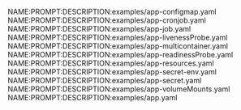 NAME:PROMPT:DESCRIPTION:examples/app-configmap.yaml
NAME:PROMPT:DESCRIPTION:examples/app-cronjob.yaml
NAME:PROMPT:DESCRIPTION:examples/app-job.yaml
NAME:PROMPT:DESCRIPTION:examples/app-livenessProbe.yaml
NAME:PROMPT:DESCRIPTION:examples/app-multicontainer.yaml
NAME:PROMPT:DESCRIPTION:examples/app-readinessProbe.yaml
NAME:PROMPT:DESCRIPTION:examples/app-resources.yaml
NAME:PROMPT:DESCRIPTION:examples/app-secret-env.yaml
NAME:PROMPT:DESCRIPTION:examples/app-secret.yaml
NAME:PROMPT:DESCRIPTION:examples/app-volumeMounts.yaml
NAME:PROMPT:DESCRIPTION:examples/app.yaml
